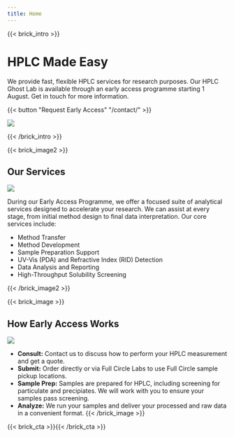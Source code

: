 ```yaml
---
title: Home
---
```

{{< brick_intro >}}

# HPLC Made Easy

We provide fast, flexible HPLC services for research purposes. Our HPLC Ghost Lab is available through an early access programme starting 1 August. Get in touch for more information.

{{< button "Request Early Access" "/contact/" >}}

![](/uploads/illustrations/hplc_service.png)

{{< /brick_intro >}}

{{< brick_image2 >}}

## Our Services

![](/uploads/illustrations/hplc_service_2.png)

During our Early Access Programme, we offer a focused suite of analytical services designed to accelerate your research. We can assist at every stage, from initial method design to final data interpretation. Our core services include:

* Method Transfer
* Method Development
* Sample Preparation Support
* UV-Vis (PDA) and Refractive Index (RID) Detection
* Data Analysis and Reporting
* High-Throughput Solubility Screening

{{< /brick_image2 >}}

{{< brick_image >}}

## How Early Access Works

![](/uploads/illustrations/hplc.png)

* **Consult:** Contact us to discuss how to perform your HPLC measurement and get a quote.
* **Submit:** Order directly or via Full Circle Labs to use Full Circle sample pickup locations.
* **Sample Prep:** Samples are prepared for HPLC, including screening for particulate and precipiates.  We will work with you to ensure your samples pass screening.
* **Analyze:** We run your samples and deliver your processed and raw data in a convenient format.
{{< /brick_image >}}

<!-- Sections to fill in later

{{< brick_reviews >}}{{< /brick_reviews >}}
{{< brick_features >}}



## The Ultimate Hugo theme

Hugobricks covers all components you would like to have at hand. It is a power engine for your web oriented projects. It has excellent performance in all categories.

---

![](/img/icons/material-symbols/200/rounded/auto_awesome_mosaic.svg)
### Covers all components

We aim to provide the following bricks: intro, title, image, cta, contact, team, testimonials, about, pricing, products, product, usps, stats, gallery, quote, faqs, brands, video, blogs, post, related.

---

![](/img/icons/material-symbols/200/rounded/performance_max.svg)
### 99+ Google Lighthouse score

Lightning fast website. Lorem ipsum dolor sit amet consectetur adipisicing elit. Corporis illum nesciunt commodi vel nisi ut alias excepturi ipsum, totam, labore tempora, odit ex iste tempore sed.

---

![](/img/icons/material-symbols/200/rounded/design_services.svg)
### Themeable through CSS variables

Easily themeable. Lorem ipsum dolor sit amet consectetur adipisicing elit. Corporis illum nesciunt commodi vel nisi ut alias excepturi ipsum, totam, labore tempora, odit ex iste tempore sed.

---

![](/img/icons/material-symbols/200/rounded/devices.svg)
### Fully responsive on all devices

Works on every screen. Lorem ipsum dolor sit amet consectetur adipisicing elit. Corporis illum nesciunt commodi vel nisi ut alias excepturi ipsum, totam, labore tempora, odit ex iste tempore sed.

---

![](/img/icons/material-symbols/200/rounded/timer.svg)
### Super fast builds and deploys

Extremely fast. Lorem ipsum dolor sit amet consectetur adipisicing elit. Corporis illum nesciunt commodi vel nisi ut alias excepturi ipsum, totam, labore tempora, odit ex iste tempore sed.

---

![](/img/icons/material-symbols/200/rounded/auto_fix.svg)
### 10+ pre-build pages

Start with the end result. Lorem ipsum dolor sit amet consectetur adipisicing elit. Corporis illum nesciunt commodi vel nisi ut alias excepturi ipsum, totam, labore tempora, odit ex iste tempore sed.

{{< /brick_features >}}

{{< brick_prices >}}

## Our friendly pricing

Lorem ipsum dolor sit amet consectetur adipisicing elit. Corporis illum nesciunt commodi vel nisi ut alias excepturi ipsum, totam, labore tempora, odit ex iste tempore sed.

---

**budget**
### Open-source

Full-featured theme/page builder to create super fast & amazing website

### _$_**0**/month

- Hugobricks theme/code
- All available bricks
- Regular updates
- Bug fixes & security patches

[Get started](/get-started/)

---

**most popular**

### Hosted

Everything in one toolkit – We host your website on our top-notch infrastructure.

### _$_**25**/month

- Hugobricks theme/code
- All available bricks
- Regular updates
- Bug fixes & security patches
- Form handling + notifications
- CMS system for editors

[Yes, pick me!](/get-started/)

---

**everything**

### Enterprise

Get exceptional value and cost savings with our complete products suite.

### _$_**75**/month

- All other features plus:
- High priority support 
- Theme adjustments
- Custom bricks (on request)

[Contact us](/get-started/)

{{< /brick_prices >}}

-->

{{< brick_cta >}}{{< /brick_cta >}}

